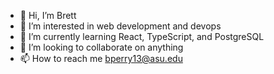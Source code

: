- 👋 Hi, I’m Brett
- 👀 I’m interested in web development and devops
- 🌱 I’m currently learning React, TypeScript, and PostgreSQL
- 💞️ I’m looking to collaborate on anything
- 📫 How to reach me bperry13@asu.edu

<!---
bperry13/bperry13 is a ✨ special ✨ repository because its `README.md` (this file) appears on your GitHub profile.
You can click the Preview link to take a look at your changes.
--->
